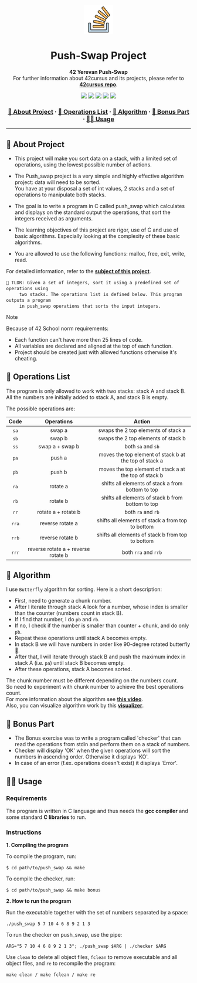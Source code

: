 <a name="readme-top"></a>
<div align="center">
  <!-- Logo -->
  <a href="https://github.com/dpetrosy/42-Push-Swap">
  <img src="README_files/logo.png" alt="Logo" width="80" height="80">
  </a>

  <!-- Project Name -->
  <h1>Push-Swap Project</h1>

  <!-- Short Description -->
  <p align="center">
	  <b>42 Yerevan Push-Swap</b><br>
	  For further information about 42cursus and its projects, please refer to <a href="https://github.com/dpetrosy/42cursus"><b>42cursus repo</b></a>.
  </p>

  <!-- Badges -->
  <p>
    <img src="https://img.shields.io/badge/score-125%20%2F%20100-success?style=for-the-badge" />
    <img src="https://img.shields.io/github/repo-size/dpetrosy/42-Push-Swap?style=for-the-badge&logo=github">
    <img src="https://img.shields.io/github/languages/count/dpetrosy/42-Push-Swap?style=for-the-badge&logo=" />
    <img src="https://img.shields.io/github/languages/top/dpetrosy/42-Push-Swap?style=for-the-badge" />
    <img src="https://img.shields.io/github/last-commit/dpetrosy/42-Push-Swap?style=for-the-badge" />
  </p>

  <h3>
      <a href="#-about-project">📜 About Project</a>
    <span> · </span>
      <a href="#-operations-list">📑 Operations List</a>
    <span> · </span>
	  <a href="#-algorithm">🧮 Algorithm</a>
    <span> · </span>
	  <a href="#-bonus-part">🌟 Bonus Part</a>
    <span> · </span>
      <a href="#-usage">👨‍💻 Usage</a>
  </h3>
</div>

---

## 📜 About Project

* This project will make you sort data on a stack, with a limited set of operations, using the lowest possible number of actions.

* The Push_swap project is a very simple and highly effective algorithm project: data will need to be sorted.  
You have at your disposal a set of int values, 2 stacks and a set of operations to manipulate both stacks.  

* The goal is to write a program in C called push_swap which calculates and displays on the standard output the operations, that sort the integers received as arguments.

* The learning objectives of this project are rigor, use of C and use of basic algorithms. Especially looking at the complexity of these basic algorithms.

* You are allowed to use the following functions: malloc, free, exit, write, read.

For detailed information, refer to the [**subject of this project**](README_files/push_swap_subject.pdf).

	🚀 TLDR: Given a set of integers, sort it using a predefined set of operations using
 		 two stacks. The operations list is defined below. This program outputs a program
   		 in push_swap operations that sorts the input integers.

> [!NOTE]  
> Because of 42 School norm requirements:
> * Each function can't have more then 25 lines of code.
> * All variables are declared and aligned at the top of each function.
> * Project should be created just with allowed functions otherwise it's cheating.

## 📑 Operations List

The program is only allowed to work with two stacks: stack A and stack B. \
All the numbers are initially added to stack A, and stack B is empty.

The possible operations are:

| Code  | Operations                          | Action                                                 |
|:-----:|:-----------------------------------:|:------------------------------------------------------:|
| `sa`  | swap a                              | swaps the 2 top elements of stack a                    |
| `sb`  | swap b                              | swaps the 2 top elements of stack b                    |
| `ss`  | swap a + swap b                     | both `sa` and `sb`                                     |
| `pa`  | push a                              | moves the top element of stack b at the top of stack a |
| `pb`  | push b                              | moves the top element of stack a at the top of stack b |
| `ra`  | rotate a                            | shifts all elements of stack a from bottom to top      |
| `rb`  | rotate b                            | shifts all elements of stack b from bottom to top      |
| `rr`  | rotate a + rotate b                 | both `ra` and `rb`                                     |
| `rra` | reverse rotate a                    | shifts all elements of stack a from top to bottom      |
| `rrb` | reverse rotate b                    | shifts all elements of stack b from top to bottom      |
| `rrr` | reverse rotate a + reverse rotate b | both `rra` and `rrb`                                   |

## 🧮 Algorithm

I use `Butterfly` algorithm for sorting. Here is a short description:

* First, need to generate a chunk number.
* After I iterate through stack A look for a number, whose index is smaller than the counter (numbers count in stack B).
* If I find that number, I do `pb` and `rb`.
* If no, I check if the number is smaller than counter + chunk, and do only `pb`.
* Repeat these operations until stack A becomes empty.
* In stack B we will have numbers in order like 90-degree rotated butterfly 🦋.
* After that, I will iterate through stack B and push the maximum index in stack A (i.e. `pa`) until stack B becomes empty.
* After these operations, stack A becomes sorted.

The chunk number must be different depending on the numbers count. \
So need to experiment with chunk number to achieve the best operations count. \
For more information about the algorithm see <a href="https://www.youtube.com/watch?v=GA9aKzl86nA&ab_channel=Edu_events_mow"><b>this video</b></a>. \
Also, you can visualize algorithm work by this <a href="https://push-swap-visualizer.vercel.app/"><b>visualizer</b></a>.

## 🌟 Bonus Part
* The Bonus exercise was to write a program called 'checker' that can read the operations from stdin and perform them on a stack of numbers.
* Checker will display 'OK' when the given operations will sort the numbers in ascending order. Otherwise it displays 'KO'.
* In case of an error (f.ex. operations doesn't exist) it displays 'Error'.

## 👨‍💻 Usage
### Requirements

The program is written in C language and thus needs the **gcc compiler** and some standard **C libraries** to run.

### Instructions

**1. Compiling the program**

To compile the program, run:

```shell
$ cd path/to/push_swap && make
```

To compile the checker, run:

```shell
$ cd path/to/push_swap && make bonus
```

**2. How to run the program**

Run the executable together with the set of numbers separated by a space:
```shell
./push_swap 5 7 10 4 6 8 9 2 1 3
```

To run the checker on push_swap, use the pipe:
```shell
ARG="5 7 10 4 6 8 9 2 1 3"; ./push_swap $ARG | ./checker $ARG
```

Use `clean` to delete all object files, `fclean` to remove executable and all object files, and `re` to recompile the program:
```shell
make clean / make fclean / make re
```
